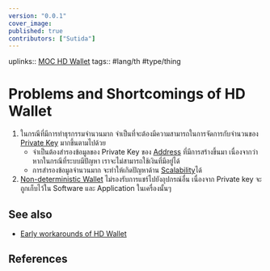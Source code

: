 ```yaml
---
version: "0.0.1"
cover_image:
published: true
contributors: ["Sutida"]
---
```

uplinks:: [MOC HD Wallet](MOC%20HD%20Wallet.md)
tags:: #lang/th #type/thing

# Problems and Shortcomings of HD Wallet
1. ในกรณีที่มีการทำธุรกรรมจำนวนมาก จำเป็นที่จะต้องมีความสามารถในการจัดการกับจำนวนของ [Private Key](./Private%20Key) มากขึ้นตามไปด้วย
	-  จำเป็นต้องสำรองข้อมูลของ Private Key ของ [Address](./Address) ที่มีการสร้างขึ้นมา เนื่องจากว่า หากในกรณีที่ระบบมีปัญหา เราจะไม่สามารถใช้เงินที่มีอยู่ได้
	- การสำรองข้อมูลจำนวนมาก จะทำให้เกิดปัญหาด้าน [Scalability](Scalability%20of%20Blockchain.md)ได้
2. [Non-deterministic Wallet](./Non-deterministic%20Wallet)  ไม่รองรับการแชร์ไปยังอุปกรณ์อื่น เนื่องจาก Private key จะถูกเก็บไว้ใน Software และ Application ในเครื่องนั้นๆ

## See also
- [Early workarounds of HD Wallet](Early%20workarounds%20of%20HD%20Wallet.md)
## References
